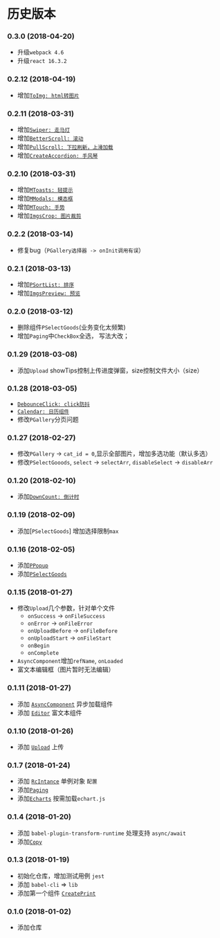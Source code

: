 # 历史版本

### 0.3.0 (2018-04-20)

- 升级`webpack 4.6`
- 升级`react 16.3.2`

### 0.2.12 (2018-04-19)

* 增加[`ToImg: html转图片`](https://github.com/wya-team/wya-rc/tree/master/src/web/to-img/)

### 0.2.11 (2018-03-31)

* 增加[`Swiper: 走马灯`](https://github.com/wya-team/wya-rc/tree/master/src/web/swiper/)
* 增加[`BetterScroll: 滚动`](https://github.com/wya-team/wya-rc/tree/master/src/web/better-scroll/)
* 增加[`PullScroll: 下拉刷新，上滑加载`](https://github.com/wya-team/wya-rc/tree/master/src/web/pull-scroll/)
* 增加[`CreateAccordion: 手风琴`](https://github.com/wya-team/wya-rc/tree/master/src/web/create-accordion/)


### 0.2.10 (2018-03-31)

* 增加[`MToasts: 轻提示`](https://github.com/wya-team/wya-rc/tree/master/src/web/m-toasts/)
* 增加[`MModals: 模态框`](https://github.com/wya-team/wya-rc/tree/master/src/web/m-modals/)
* 增加[`MTouch: 手势`](https://github.com/wya-team/wya-rc/tree/master/src/web/m-touch/)
* 增加[`ImgsCrop: 图片裁剪`](https://github.com/wya-team/wya-rc/tree/master/src/web/imgs-crop/)

### 0.2.2 (2018-03-14)

* 修复bug（`PGallery选择器 -> onInit调用有误`）


### 0.2.1 (2018-03-13)

* 增加[`PSortList: 排序`](https://github.com/wya-team/wya-rc/tree/master/src/web/p-sort-list/)
* 增加[`ImgsPreview: 预览`](https://github.com/wya-team/wya-rc/tree/master/src/web/imgs-preview/)

### 0.2.0 (2018-03-12)

* 删除组件`PSelectGoods`(业务变化太频繁)
* 增加`Paging`中`CheckBox`全选， 写法大改； 

### 0.1.29 (2018-03-08)

* 添加`Upload` showTips控制上传进度弹窗，size控制文件大小（size）

### 0.1.28 (2018-03-05)

* [`DebounceClick: click防抖`](https://github.com/wya-team/wya-rc/tree/master/src/web/debounce-click/)
* [`Calendar: 日历组件`](https://github.com/wya-team/wya-rc/tree/master/src/web/calendar/)
* 修改`PGallery`分页问题

### 0.1.27 (2018-02-27)

* 修改`PGallery` -> `cat_id = 0`,显示全部图片，增加多选功能（默认多选） 
* 修改`PSelectGooods`, `select` ->  `selectArr`, `disableSelect` -> `disableArr`

### 0.1.20 (2018-02-10)

* 添加[`DownCount: 倒计时`](https://github.com/wya-team/wya-rc/tree/master/src/web/down-count/)

### 0.1.19 (2018-02-09)

* 添加[`PSelectGoods`] 增加选择限制`max`

### 0.1.16 (2018-02-05)

* 添加[`PPopup`](https://github.com/wya-team/wya-rc/tree/master/src/web/p-popup/)
* 添加[`PSelectGoods`](https://github.com/wya-team/wya-rc/tree/master/src/web/p-select-goods/)

### 0.1.15 (2018-01-27)

* 修改`Upload`几个参数，针对单个文件
	* `onSuccess` -> `onFileSuccess`
	* `onError` -> `onFileError`
	* `onUploadBefore` -> `onFileBefore`
	* `onUploadStart` -> `onFileStart`
	* `onBegin`
	* `onComplete`
* `AsyncComponent`增加`refName`, `onLoaded`
* 富文本编辑框（图片暂时无法编辑）

### 0.1.11 (2018-01-27)

* 添加 [`AsyncComponent`](https://github.com/wya-team/wya-rc/tree/master/src/web/async-component/) 异步加载组件
* 添加 [`Editor`](https://github.com/wya-team/wya-rc/tree/master/src/web/editor/) 富文本组件

### 0.1.10 (2018-01-26)

* 添加 [`Upload`](https://github.com/wya-team/wya-rc/tree/master/src/web/upload/) 上传

### 0.1.7 (2018-01-24)

* 添加 [`RcIntance`](https://github.com/wya-team/wya-rc/tree/master/src/web/rc-instance/) 单例对象 `配置`
* 添加[`Paging`](https://github.com/wya-team/wya-rc/tree/master/src/web/paging/)
* 添加[`Echarts`](https://github.com/wya-team/wya-rc/tree/master/src/web/echarts/) 按需加载`echart.js`

### 0.1.4 (2018-01-20)

* 添加 `babel-plugin-transform-runtime` 处理支持 `async/await`
* 添加[`Copy`](https://github.com/wya-team/wya-rc/tree/master/src/web/copy/)

### 0.1.3 (2018-01-19)

* 初始化仓库，增加测试用例 `jest`
* 添加 `babel-cli` => `lib`
* 添加第一个组件 [`CreatePrint`](https://github.com/wya-team/wya-rc/tree/master/src/web/create-print/)

### 0.1.0 (2018-01-02)

* 添加仓库
